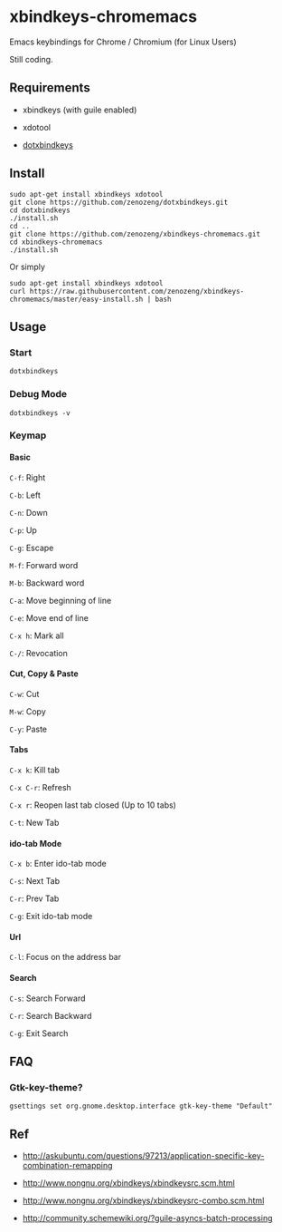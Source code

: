 # xbindkeys-chromemacs

Emacs keybindings for Chrome / Chromium (for Linux Users)

Still coding.

## Requirements

- xbindkeys (with guile enabled)

- xdotool

- [dotxbindkeys](https://github.com/zenozeng/dotxbindkeys)

## Install

```
sudo apt-get install xbindkeys xdotool
git clone https://github.com/zenozeng/dotxbindkeys.git
cd dotxbindkeys
./install.sh
cd ..
git clone https://github.com/zenozeng/xbindkeys-chromemacs.git
cd xbindkeys-chromemacs
./install.sh
```

Or simply

```
sudo apt-get install xbindkeys xdotool
curl https://raw.githubusercontent.com/zenozeng/xbindkeys-chromemacs/master/easy-install.sh | bash
```

## Usage

### Start

`dotxbindkeys`

### Debug Mode

`dotxbindkeys -v`

### Keymap

#### Basic

`C-f`: Right

`C-b`: Left

`C-n`: Down

`C-p`: Up

`C-g`: Escape

`M-f`: Forward word

`M-b`: Backward word

`C-a`: Move beginning of line

`C-e`: Move end of line

`C-x h`: Mark all

`C-/`: Revocation

#### Cut, Copy & Paste

`C-w`: Cut

`M-w`: Copy

`C-y`: Paste

#### Tabs

`C-x k`: Kill tab

`C-x C-r`: Refresh

`C-x r`: Reopen last tab closed (Up to 10 tabs)

`C-t`: New Tab

#### ido-tab Mode

`C-x b`: Enter ido-tab mode

`C-s`: Next Tab

`C-r`: Prev Tab

`C-g`: Exit ido-tab mode

#### Url

`C-l`: Focus on the address bar

#### Search

`C-s`: Search Forward

`C-r`: Search Backward

`C-g`: Exit Search

## FAQ

### Gtk-key-theme?

`gsettings set org.gnome.desktop.interface gtk-key-theme "Default"`

## Ref

- http://askubuntu.com/questions/97213/application-specific-key-combination-remapping

- http://www.nongnu.org/xbindkeys/xbindkeysrc.scm.html

- http://www.nongnu.org/xbindkeys/xbindkeysrc-combo.scm.html

- http://community.schemewiki.org/?guile-asyncs-batch-processing
